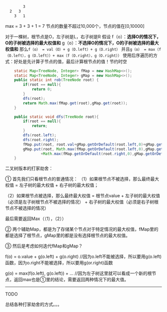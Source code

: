 ```cmd
		3
  2   3
    3   1
```
max = 3 + 3 + 1 = 7
节点的数量不超过10,000个，节点的值在[0,10000]



对于一棵树，根节点是O，左子树是L，右子树是R
假设
f（o）：**选择O的情况下，O的子树被选择的最大权值和**
g（o）：**不选择O的情况下，O的子树被选择的最大权值和**
那么`f（o） = val（O）+ g（O.left）+ g（O.right）`
并且`g（o） = max（f（O.left），g（O.left））+ max（f（O.right），g（O.right））`
使用后序遍历的方式：好处是先计算子节点的值，最后计算根节点的值！节约时空



```java
    static Map<TreeNode, Integer> fMap = new HashMap<>();
    static Map<TreeNode, Integer> gMap = new HashMap<>();
    public static int rob(TreeNode root) {
        if(root == null){
            return 0;
        }
        dfs(root);
        return Math.max(fMap.get(root),gMap.get(root));
    }

    public static void dfs(TreeNode root){
        if(root == null){
            return;
        }
        dfs(root.left);
        dfs(root.right);
        fMap.put(root, root.val+gMap.getOrDefault(root.left,0)+gMap.getOrDefault(root.right,0));
        gMap.put(root, Math.max(fMap.getOrDefault(root.left,0),gMap.getOrDefault(root.left,0))
                +Math.max(fMap.getOrDefault(root.right,0),gMap.getOrDefault(root.right,0)));
    }
```



二叉树版本的打家劫舍：

① 首先我们只看根节点的普通情况：
（1）如果根节点不被选择，那么最终最大权值 = 左子树的最大权值 + 右子树的最大权值；

（2）如果根节点被选择，那么最终最大权值 = 根节点value + 左子树的最大权值（必须是左子树根节点不被选择的情况） + 右子树的最大权值（必须是右子树根节点不被选择的情况）

最后需要返回Max（（1），（2））

② 两个辅助Map，都是为了存储某个节点对于特定情况的最大权值，fMap里的都是选择了根节点，gMap里的都是没有选择根节点的最大权值。

③ 然后是考虑如何迭代fMap和gMap？

f(o) = o.value + g(o.left) + g(o.right) //因为o.left不能被选择，所以要用g(o.left)函数，因为o.right不能被选择，所以要用g(or.right)函数

g(o) = max(f(o.left), g(o.left)) + ... //因为左子树这里就可以看成一个新的根节点，返回max也是①里的结论，需要返回两种情况下的最大值。







---

TODO

总结各种打家劫舍的方式。。。

















































